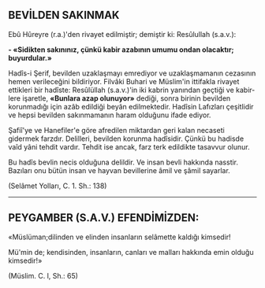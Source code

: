 ## BEVİLDEN SAKINMAK

Ebû Hûreyre (r.a.)'den rivayet edilmiştir; demiştir ki: Resûlullah (s.a.v.):

**- «Sidikten sakınınız, çünkü kabir azabının umumu ondan olacaktır; buyurdular.»**

Hadîs-i Şerif, bevilden uzaklaşmayı emredi­yor ve uzaklaşmamanın cezasının hemen verilece­ğini bildiriyor. Filvâki Buhari ve Müslim'in it­tifakla rivayet ettikleri bir hadîste: Resûlüllah (s.a.v.)'in iki kabrin yanından geçtiği ve kabir­lere işaretle, **«Bunlara azap olunuyor»** dediği, sonra birinin bevilden korunmadığı için azâb edildiği beyân edilmektedir. Hadîsin Lafızları çe­şitlidir ve hepsi bevilden sakınmamanın haram olduğunu ifade ediyor.

Şafiî'ye ve Hanefiler'e göre afredilen mik­tardan geri kalan necaseti gidermek farzdır. Delilleri, bevilden korunma hadîsidir. Çünkü bu hadisde vaîd yâni tehdit vardır. Tehdit ise ancak, farz terk edildikte tasavvur olunur.

Bu hadîs bevlin necis olduğuna delildir. Ve insan bevli hakkında nasstir. Bazıları onu bü­tün insan ve hayvan bevillerine âmil ve şâmil sayarlar.

(Selâmet Yolları, C. 1. Sh.: 138)

<hr>

## PEYGAMBER (S.A.V.) EFENDİMİZDEN:

«Müslüman;dilinden ve elinden insanların selâmette kaldığı kimsedir!

Mü'min de; kendisinden, insanların, canları ve malları hakkında emin olduğu kimsedir!»

(Müslim. C. l, Sh.: 65)
